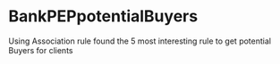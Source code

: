 # BankPEPpotentialBuyers
Using Association rule found the 5 most interesting rule to get potential Buyers for clients
